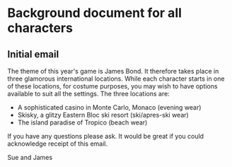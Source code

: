 Background document for all characters
======================================

Initial email
-------------
The theme of this year's game is James Bond. It therefore takes place in three glamorous international locations. While each
character starts in one of these locations, for costume purposes, you may wish to have options available to suit all the
settings. The three locations are:

* A sophisticated casino in Monte Carlo, Monaco (evening wear)
* Skisky, a glitzy Eastern Bloc ski resort (ski/apres-ski wear)
* The island paradise of Tropico (beach wear)

If you have any questions please ask. It would be great if you could acknowledge receipt of this email.

Sue and James




